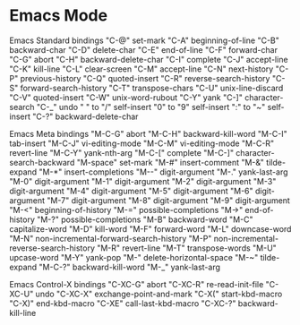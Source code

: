 #  Emacs Mode

Emacs Standard bindings
         "C-@"  set-mark
         "C-A"  beginning-of-line
         "C-B"  backward-char
         "C-D"  delete-char
         "C-E"  end-of-line
         "C-F"  forward-char
         "C-G"  abort
         "C-H"  backward-delete-char
         "C-I"  complete
         "C-J"  accept-line
         "C-K"  kill-line
         "C-L"  clear-screen
         "C-M"  accept-line
         "C-N"  next-history
         "C-P"  previous-history
         "C-Q"  quoted-insert
         "C-R"  reverse-search-history
         "C-S"  forward-search-history
         "C-T"  transpose-chars
         "C-U"  unix-line-discard
         "C-V"  quoted-insert
         "C-W"  unix-word-rubout
         "C-Y"  yank
         "C-]"  character-search
         "C-_"  undo
         " " to "/"  self-insert
         "0"  to "9"  self-insert
         ":"  to "~"  self-insert
         "C-?"  backward-delete-char

Emacs Meta bindings
         "M-C-G"  abort
         "M-C-H"  backward-kill-word
         "M-C-I"  tab-insert
         "M-C-J"  vi-editing-mode
         "M-C-M"  vi-editing-mode
         "M-C-R"  revert-line
         "M-C-Y"  yank-nth-arg
         "M-C-["  complete
         "M-C-]"  character-search-backward
         "M-space"  set-mark
         "M-#"  insert-comment
         "M-&"  tilde-expand
         "M-*"  insert-completions
         "M--"  digit-argument
         "M-."  yank-last-arg
         "M-0"  digit-argument
         "M-1"  digit-argument
         "M-2"  digit-argument
         "M-3"  digit-argument
         "M-4"  digit-argument
         "M-5"  digit-argument
         "M-6"  digit-argument
         "M-7"  digit-argument
         "M-8"  digit-argument
         "M-9"  digit-argument
         "M-<"  beginning-of-history
         "M-="  possible-completions
         "M->"  end-of-history
         "M-?"  possible-completions
         "M-B"  backward-word
         "M-C"  capitalize-word
         "M-D"  kill-word
         "M-F"  forward-word
         "M-L"  downcase-word
         "M-N"  non-incremental-forward-search-history
         "M-P"  non-incremental-reverse-search-history
         "M-R"  revert-line
         "M-T"  transpose-words
         "M-U"  upcase-word
         "M-Y"  yank-pop
         "M-\"  delete-horizontal-space
         "M-~"  tilde-expand
         "M-C-?"  backward-kill-word
         "M-_"  yank-last-arg

Emacs Control-X bindings
         "C-XC-G"  abort
         "C-XC-R"  re-read-init-file
         "C-XC-U"  undo
         "C-XC-X"  exchange-point-and-mark
         "C-X("  start-kbd-macro
         "C-X)"  end-kbd-macro
         "C-XE"  call-last-kbd-macro
         "C-XC-?"  backward-kill-line

